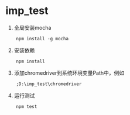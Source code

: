 # imp_test
1. 全局安装mocha
```
    npm install -g mocha
```

2. 安装依赖
```
    npm install
```

3. 添加chromedriver到系统环境变量Path中，例如
```
    ;D:\imp_test\chromedriver
```

4. 运行测试
```
    npm test
```